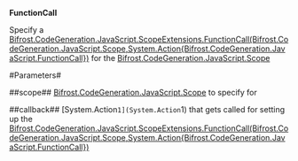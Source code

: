**FunctionCall**

Specify a [Bifrost.CodeGeneration.JavaScript.ScopeExtensions.FunctionCall(Bifrost.CodeGeneration.JavaScript.Scope,System.Action{Bifrost.CodeGeneration.JavaScript.FunctionCall})](Bifrost.CodeGeneration.JavaScript.ScopeExtensions.FunctionCall(Bifrost.CodeGeneration.JavaScript.Scope,System.Action{Bifrost.CodeGeneration.JavaScript.FunctionCall})) for the [Bifrost.CodeGeneration.JavaScript.Scope](Bifrost.CodeGeneration.JavaScript.Scope)

#Parameters#


##scope##
[Bifrost.CodeGeneration.JavaScript.Scope](Bifrost.CodeGeneration.JavaScript.Scope) to specify for

##callback##
[System.Action`1](System.Action`1) that gets called for setting up the [Bifrost.CodeGeneration.JavaScript.ScopeExtensions.FunctionCall(Bifrost.CodeGeneration.JavaScript.Scope,System.Action{Bifrost.CodeGeneration.JavaScript.FunctionCall})](Bifrost.CodeGeneration.JavaScript.ScopeExtensions.FunctionCall(Bifrost.CodeGeneration.JavaScript.Scope,System.Action{Bifrost.CodeGeneration.JavaScript.FunctionCall}))
